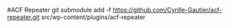 #ACF Repeater
git submodule add -f https://github.com/Cyrille-Gautier/acf-repeater.git src/wp-content/plugins/acf-repeater
